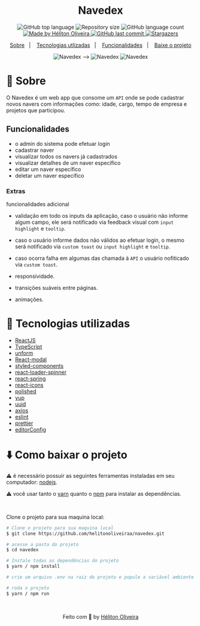 <h1 align="center">
  Navedex
</h1>

<p align="center">
  <img alt="GitHub top language" src="https://img.shields.io/github/languages/top/helitonoliveiraa/navedex.svg?color=%23212121">

  <img alt="Repository size" src="https://img.shields.io/github/repo-size/helitonoliveiraa/navedex.svg?color=%23212121">

  <img alt="GitHub language count" src="https://img.shields.io/github/languages/count/helitonoliveiraa/navedex?color=%23212121">

  <a href="https://www.linkedin.com/in/helitonoliveira/">
    <img alt="Made by Héliton Oliveira" src="https://img.shields.io/badge/made%20by-Héliton Oliveira-%23212121">
  </a>

  <a href="https://github.com/helitonoliveiraa/navedex?/commits/master">
    <img alt="GitHub last commit" src="https://img.shields.io/github/last-commit/helitonoliveiraa/navedex??color=%23212121">
  </a>

  <a href="https://github.com/helitonoliveiraa/navedex/stargazers" >
    <img alt="Stargazers" src="https://img.shields.io/github/stars/helitonoliveiraa/navedex?style=social">
  </a>
</p>

<p align="center">
  <a href="#memo-sobre">Sobre</a>&nbsp;&nbsp;&nbsp;|&nbsp;&nbsp;&nbsp;
  <a href="#wrench-tecnologias-utilizadas">Tecnologias utlizadas</a>&nbsp;&nbsp;&nbsp;|&nbsp;&nbsp;&nbsp;
  <a href="#funcionalidades">Funcionalidades</a>&nbsp;&nbsp;&nbsp;|&nbsp;&nbsp;&nbsp;
  <a href="#arrowdown-como-baixar-o-projeto">Baixe o projeto</a>
</p>
<p align="center">
  <img src="https://res.cloudinary.com/dzn5ixmhq/image/upload/v1617888723/navedex/Screenshot_20210408_102142_xdygeg.png" alt="Navedex"> -->

  <img src="https://res.cloudinary.com/dzn5ixmhq/image/upload/v1617888720/navedex/Screenshot_20210408_102419_ynnfsm.png" alt="Navedex">

  <img src="https://res.cloudinary.com/dzn5ixmhq/image/upload/v1617888712/navedex/Screenshot_20210408_102312_dj0een.png" alt="Navedex">
</p>

# :memo: Sobre

O Navedex é um web app que consome um `API` onde se pode cadastrar novos navers com informações como: idade, cargo, tempo de empresa e projetos que participou.

## Funcionalidades

- o admin do sistema pode efetuar login
- cadastrar naver
- visualizar todos os navers já cadastrados
- visualizar detalhes de um naver específico
- editar um naver específico
- deletar um naver específico

### Extras

funcionalidades adicional

- validação em todo os inputs da aplicação, caso o usuário não informe algum campo, ele será notificado via feedback visual com `input highlight` e `tooltip`.

- caso o usuário informe dados não válidos ao efetuar login, o mesmo será notificado via `custom toast` ou `input highlight` e `tooltip`.

- caso ocorra falha em algumas das chamada à `API` o usuário nofiticado via `custom toast`.

- responsividade.

- transições suáveis entre páginas.

- animações.

# :wrench: Tecnologias utilizadas

- [ReactJS](https://pt-br.reactjs.org/)
- [TypeScript](https://www.typescriptlang.org/)
- [unform](https://unform.dev/)
- [React-modal](https://github.com/reactjs/react-modal)
- [styled-components](https://styled-components.com/)
- [react-loader-spinner](https://www.npmjs.com/package/react-loader-spinner)
- [react-spring](https://www.react-spring.io/)
- [react-icons](https://react-icons.github.io/react-icons/icons?name=ai)
- [polished](https://polished.js.org/docs/)
- [yup](https://github.com/jquense/yup)
- [uuid](https://www.npmjs.com/package/uuid)
- [axios](https://www.npmjs.com/package/axios)
- [eslint](https://eslint.org/)
- [prettier](https://prettier.io/)
- [editorConfig](https://editorconfig.org/)

# :arrow_down: Como baixar o projeto

⚠ é necessário possuir as seguintes ferramentas instaladas em seu computador: [nodejs](https://nodejs.org/en/).

⚠ você usar tanto o [yarn](https://yarnpkg.com/) quanto o [npm]() para instalar as dependências.


<br />

Clone o projeto para sua maquina local:
```bash
# Clone o projeto para sua maquina local
$ git clone https://github.com/helitonoliveiraa/navedex.git

# acesse a pasta do projeto
$ cd navedex

# Instale todas as dependências do projeto
$ yarn / npm install

# crie um arquivo .env na raiz do projeto e popule a variável ambiente `REACT_APP_API_URL` com a URL da API.

# roda o projeto
$ yarn / npm run
```

<br />

<p align="center">Feito com 💙 by <a href="https://www.linkedin.com/in/helitonoliveira/" target="_blank">Héliton Oliveira</a></p>

